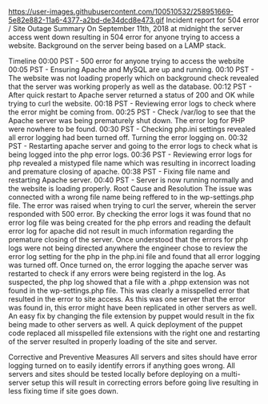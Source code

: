 https://user-images.githubusercontent.com/100510532/258951669-5e82e882-11a6-4377-a2bd-de34dcd8e473.gif
Incident report for 504 error / Site Outage Summary On September 11th, 2018 at midnight the server access went down resulting in 504 error for anyone trying to access a website. Background on the server being based on a LAMP stack.

Timeline 00:00 PST - 500 error for anyone trying to access the website 00:05 PST - Ensuring Apache and MySQL are up and running. 00:10 PST - The website was not loading properly which on background check revealed that the server was working properly as well as the database. 00:12 PST - After quick restart to Apache server returned a status of 200 and OK while trying to curl the website. 00:18 PST - Reviewing error logs to check where the error might be coming from. 00:25 PST - Check /var/log to see that the Apache server was being prematurely shut down. The error log for PHP were nowhere to be found. 00:30 PST - Checking php.ini settings revealed all error logging had been turned off. Turning the error logging on. 00:32 PST - Restarting apache server and going to the error logs to check what is being logged into the php error logs. 00:36 PST - Reviewing error logs for php revealed a mistyped file name which was resulting in incorrect loading and premature closing of apache. 00:38 PST - Fixing file name and restarting Apache server. 00:40 PST - Server is now running normally and the website is loading properly. Root Cause and Resolution The issue was connected with a wrong file name being reffered to in the wp-settings.php file. The error was raised when trying to curl the server, wherein the server responded with 500 error. By checking the error logs it was found that no error log file was being created for the php errors and reading the default error log for apache did not result in much information regarding the premature closing of the server. Once understood that the errors for php logs were not being directed anywhere the engineer chose to review the error log setting for the php in the php.ini file and found that all error logging was turned off. Once turned on, the error logging the apache server was restarted to check if any errors were being registerd in the log. As suspected, the php log showed that a file with a .phpp extension was not found in the wp-settings.php file. This was clearly a misspelled error that resulted in the error to site access. As this was one server that the error was found in, this error might have been replicated in other servers as well. An easy fix by changing the file extension by puppet would result in the fix being made to other servers as well. A quick deployment of the puppet code replaced all misspelled file extensions with the right one and restarting of the server resulted in properly loading of the site and server.

Corrective and Preventive Measures All servers and sites should have error logging turned on to easily identify errors if anything goes wrong. All servers and sites should be tested locally before deploying on a multi-server setup this will result in correcting errors before going live resulting in less fixing time if site goes down.
